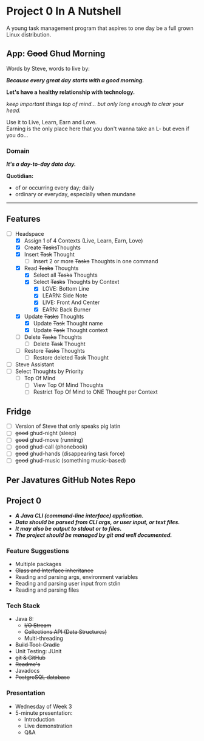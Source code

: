# Project 0 In A Nutshell

A young task management program that aspires to one day be a full grown Linux distribution.

## App: ~~Good~~ Ghud Morning
Words by Steve, words to live by:

***Because every great day starts with a good morning.***

**Let's have a healthy relationship with technology.**

*keep important things top of mind... but only long enough to clear your head.*

Use it to Live, Learn, Earn and Love. \
Earning is the only place here that you don't wanna take an L- but even if you do...

### Domain

***It's a day-to-day data day.***

**Quotidian:**
- of or occurring every day; daily
- ordinary or everyday, especially when mundane

* * *

## Features
- [ ] Headspace
  - [x] Assign 1 of 4 Contexts (Live, Learn, Earn, Love)
  - [x] Create ~~Tasks~~Thoughts    
  - [x] Insert ~~Task~~ Thought
    - [ ] Insert 2 or more ~~Tasks~~ Thoughts in one command
  - [x] Read ~~Tasks~~ Thoughts
    - [x] Select all ~~Tasks~~ Thoughts
    - [x] Select ~~Tasks~~ Thoughts by Context
      - [x] LOVE: Bottom Line
      - [x] LEARN: Side Note
      - [x] LIVE: Front And Center
      - [x] EARN: Back Burner
  - [x] Update ~~Tasks~~ Thoughts
    - [x] Update ~~Task~~ Thought name
    - [x] Update ~~Task~~ Thought context
  - [ ] Delete ~~Tasks~~ Thoughts
    - [ ] Delete ~~Task~~ Thought
  - [ ] Restore ~~Tasks~~ Thoughts
    - [ ] Restore deleted ~~Task~~ Thought
- [ ] Steve Assistant
- [ ] Select Thoughts by Priority
  - [ ] Top Of Mind
    - [ ] View Top Of Mind Thoughts
    - [ ] Restrict Top Of Mind to ONE Thought per Context

## Fridge
- [ ] Version of Steve that only speaks pig latin
- [ ] ~~good~~ ghud-night (sleep)
- [ ] ~~good~~ ghud-move (running)
- [ ] ~~good~~ ghud-call (phonebook)
- [ ] ~~good~~ ghud-hands (disappearing task force)
- [ ] ~~good~~ ghud-music (something music-based)

## Per Javatures GitHub Notes Repo

## Project 0
- ***A Java CLI (command-line interface) application.***
- ***Data should be parsed from CLI args, or user input, or text files.***
- ***It may also be output to stdout or to files.***
- ***The project should be managed by git and well documented.***

### Feature Suggestions
- Multiple packages
- ~~Class and Interface inheritance~~ 
- Reading and parsing args, environment variables
- Reading and parsing user input from stdin
- Reading and parsing files

### Tech Stack
- Java 8:
    - ~~I/O Stream~~
    - ~~Collections API (Data Structures)~~
    - Multi-threading
- ~~Build Tool: Gradle~~
- Unit Testing: JUnit
- ~~git & GitHub~~
- ~~Readme's~~
- Javadocs
- ~~PostgreSQL database~~

### Presentation
- Wednesday of Week 3
- 5-minute presentation:
    - Introduction
    - Live demonstration
    - Q&A